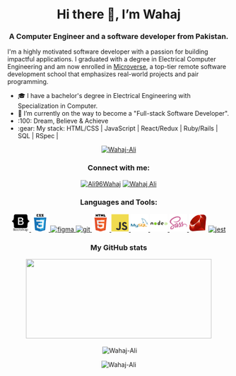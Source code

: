 <h1 align="center">Hi there 👋, I’m Wahaj</h1>
<h3 align="center">A Computer Engineer and a software developer from Pakistan.</h3>

<p>I'm a highly motivated software developer with a passion for building impactful applications. I graduated with a degree in Electrical Computer Engineering and am now enrolled in <a href="https://www.microverse.org/" target="_blank" rel="noopener">Microverse</a>, a top-tier remote software development school that emphasizes real-world projects and pair programming.</p>
<ul>
  <li>🎓 I have a bachelor's degree in Electrical Engineering with Specialization in Computer.</li>
  <li>🏃 I’m currently on the way to become a "Full-stack Software Developer".</li>
  <li>:100: Dream, Believe & Achieve</li>
  <li>:gear: My stack: HTML/CSS | JavaScript | React/Redux | Ruby/Rails | SQL | RSpec |<//li>
 </ul>
 
 <p align="center"> <a href="https://github.com/ryo-ma/github-profile-trophy"><img src="https://github-profile-trophy.vercel.app/?username=Wahaj-Ali" alt="Wahaj-Ali" /></a> </p>
 
 <h3 align="center">Connect with me:</h3>
<p align="center">
<a href="https://twitter.com/Ali96Wahaj" target="_blank"><img align="center" src="https://raw.githubusercontent.com/rahuldkjain/github-profile-readme-generator/master/src/images/icons/Social/twitter.svg" alt="Ali96Wahaj" height="30" width="40" /></a>
<a href="https://www.linkedin.com/in/wahaj-ali96/" target="blank"><img align="center" src="https://raw.githubusercontent.com/rahuldkjain/github-profile-readme-generator/master/src/images/icons/Social/linked-in-alt.svg" alt="Wahaj Ali" height="30" width="40" /></a>
</p>

<h3 align="center">Languages and Tools:</h3>
<p align="center">  <a href="https://getbootstrap.com" target="_blank" rel="noreferrer"> <img src="https://raw.githubusercontent.com/devicons/devicon/master/icons/bootstrap/bootstrap-plain-wordmark.svg" alt="bootstrap" width="40" height="40"/> </a> <a href="https://www.w3schools.com/css/" target="_blank" rel="noreferrer"> <img src="https://raw.githubusercontent.com/devicons/devicon/master/icons/css3/css3-original-wordmark.svg" alt="css3" width="40" height="40"/> </a> <a href="https://www.figma.com/" target="_blank" rel="noreferrer"> <img src="https://www.vectorlogo.zone/logos/figma/figma-icon.svg" alt="figma" width="40" height="40"/> </a> <a href="https://git-scm.com/" target="_blank" rel="noreferrer"> <img src="https://www.vectorlogo.zone/logos/git-scm/git-scm-icon.svg" alt="git" width="40" height="40"/> </a> <a href="https://www.w3.org/html/" target="_blank" rel="noreferrer"> <img src="https://raw.githubusercontent.com/devicons/devicon/master/icons/html5/html5-original-wordmark.svg" alt="html5" width="40" height="40"/> </a> <a href="https://developer.mozilla.org/en-US/docs/Web/JavaScript" target="_blank" rel="noreferrer"> <img src="https://raw.githubusercontent.com/devicons/devicon/master/icons/javascript/javascript-original.svg" alt="javascript" width="40" height="40"/> </a> <a href="https://www.mysql.com/" target="_blank" rel="noreferrer"> <img src="https://raw.githubusercontent.com/devicons/devicon/master/icons/mysql/mysql-original-wordmark.svg" alt="mysql" width="40" height="40"/> </a> <a href="https://nodejs.org" target="_blank" rel="noreferrer"> <img src="https://raw.githubusercontent.com/devicons/devicon/master/icons/nodejs/nodejs-original-wordmark.svg" alt="nodejs" width="40" height="40"/> </a> <a href="https://sass-lang.com" target="_blank" rel="noreferrer"> <img src="https://raw.githubusercontent.com/devicons/devicon/master/icons/sass/sass-original.svg" alt="sass" width="40" height="40"/> </a> <a href="https://www.ruby-lang.org/en/" target="_blank" rel="noreferrer"><img src="https://raw.githubusercontent.com/devicons/devicon/master/icons/ruby/ruby-original.svg" alt="ruby" width="40" height="40"/></a> <a href="https://jestjs.io" target="_blank" rel="noreferrer"><img src="https://www.vectorlogo.zone/logos/jestjsio/jestjsio-icon.svg" alt="jest" width="40" height="40"/></a> </p>


 <h3 align="center">My GitHub stats</h3>

<!-- <div align="center">
<img src="https://github-readme-stats.vercel.app/api?&hide_rank=true&show_icons=true&include_all_commits=false&count_private=true&disable_animations=false&theme=dark&locale=en&hide_border=true&custom_title=Github&nbsp;Stats&username=Wahaj-Ali&safdsaf=adsfsaf" height="180" alt="Wahaj-Ali" />
</div> -->
<div align="center">
  <p><img height="180" width="420" src="https://github-readme-stats.vercel.app/api/top-langs/?username=wahaj-ali&show_icons=true&layout=compact"/></p>
</div>

<div align="center">
<p>&nbsp;<img align="center" src="https://github-readme-stats.vercel.app/api?username=Wahaj-Ali&safdsaf=adsfsaf" height="180" alt="Wahaj-Ali" /></p>
</div>

<div align="center">
<p><img align="center" src="https://github-readme-streak-stats.herokuapp.com/?user=Wahaj-Ali&" alt="Wahaj-Ali" /></p>
</div>

<!---
Wahaj-Ali/Wahaj-Ali is a ✨ special ✨ repository because its `README.md` (this file) appears on your GitHub profile.
You can click the Preview link to take a look at your changes.
--->
